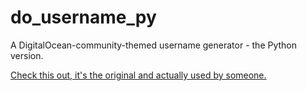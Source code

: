 # do_username_py

A DigitalOcean-community-themed username generator - the Python version.

[Check this out, it's the original and actually used by someone.](https://github.com/MattIPv4/do_username/)

